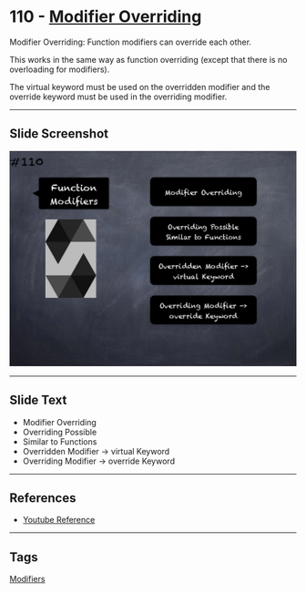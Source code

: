 # 110 - [Modifier Overriding](Function%20Modifier%20Overriding.md)
Modifier Overriding: Function modifiers can override each other. 

This works in the same way as function overriding (except that there is no overloading for modifiers). 

The virtual keyword must be used on the overridden modifier and the override keyword must be used in the overriding modifier.

___
## Slide Screenshot
![110.png](../../images/3.Solidity%20201/110.png)
___
## Slide Text
- Modifier Overriding
- Overriding Possible
- Similar to Functions
- Overridden Modifier -> virtual Keyword
- Overriding Modifier -> override Keyword
___
## References
- [Youtube Reference](https://youtu.be/3bFgsmsQXrE?t=768)
___
## Tags
[Modifiers](../2.%20Solidity%20101/Modifiers.md)